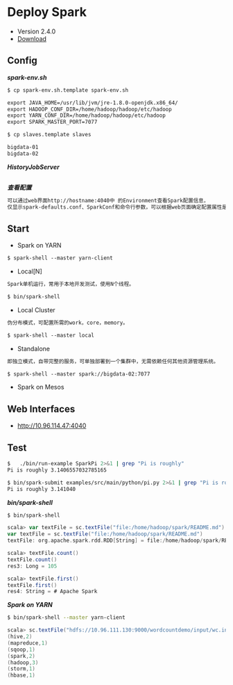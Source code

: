 # Deploy Spark

* Version 2.4.0
* [Download](http://spark.apache.org/downloads.html)

## Config
***spark-env.sh***
```sh
$ cp spark-env.sh.template spark-env.sh
```
```md
export JAVA_HOME=/usr/lib/jvm/jre-1.8.0-openjdk.x86_64/
export HADOOP_CONF_DIR=/home/hadoop/hadoop/etc/hadoop
export YARN_CONF_DIR=/home/hadoop/hadoop/etc/hadoop
export SPARK_MASTER_PORT=7077
```
```sh
$ cp slaves.template slaves
```
```md
bigdata-01
bigdata-02
```
***HistoryJobServer***
```md

```
***查看配置***
```md
可以通过web界面http://hostname:4040中 的Environment查看Spark配置信息，
仅显示spark-defaults.conf、SparkConf和命令行参数，可以根据web页面确定配置属性是否生效。
```
## Start
* Spark on YARN
```md
$ spark-shell --master yarn-client
```
* Local[N] 
```md
Spark单机运行，常用于本地开发测试，使用N个线程。

$ bin/spark-shell
```
* Local Cluster
```md
伪分布模式，可配置所需的work，core，memory。

$ spark-shell --master local 
```
* Standalone
```md
即独立模式，自带完整的服务，可单独部署到一个集群中，无需依赖任何其他资源管理系统。

$ spark-shell --master spark://bigdata-02:7077
```
* Spark on Mesos

## Web Interfaces
* http://10.96.114.47:4040

## Test
```sh
$	./bin/run-example SparkPi 2>&1 | grep "Pi is roughly"
Pi is roughly 3.1406557032785165
```
```sh
$ bin/spark-submit examples/src/main/python/pi.py 2>&1 | grep "Pi is roughly"
Pi is roughly 3.141040
```
***bin/spark-shell***
```sh
$ bin/spark-shell
```
```scala
scala> var textFile = sc.textFile("file:/home/hadoop/spark/README.md")
var textFile = sc.textFile("file:/home/hadoop/spark/README.md")
textFile: org.apache.spark.rdd.RDD[String] = file:/home/hadoop/spark/README.md MapPartitionsRDD[5] at textFile at <console>:24

scala> textFile.count()
textFile.count()
res3: Long = 105

scala> textFile.first()
textFile.first()
res4: String = # Apache Spark
```
***Spark on YARN***
```sh
$ bin/spark-shell --master yarn-client
```
```scala
scala> sc.textFile("hdfs://10.96.111.130:9000/wordcountdemo/input/wc.input").flatMap(_.split(" ")).filter(!_.isEmpty).map((_,1)).reduceByKey(_+_).collect().foreach(println)
(hive,2)
(mapreduce,1)
(sqoop,1)
(spark,2)
(hadoop,3)
(storm,1)
(hbase,1)
```

